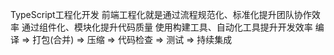 TypeScript工程化开发
前端工程化就是通过流程规范化、标准化提升团队协作效率
通过组件化、模块化提升代码质量
使用构建工具、自动化工具提升开发效率
编译 => 打包(合并) => 压缩 => 代码检查 => 测试 => 持续集成
